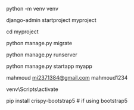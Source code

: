 python -m venv venv

django-admin startproject myproject

cd myproject

python manage.py migrate

python manage.py runserver

python manage.py startapp myapp


mahmoud
mi2371384@gmail.com
mahmoud1234

venv\Scripts\activate


pip install crispy-bootstrap5  # if using bootstrap5
